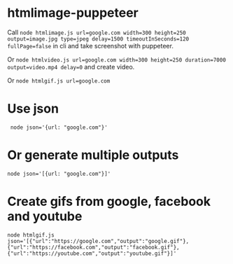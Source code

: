 # htmlimage-puppeteer

Call ```node htmlimage.js url=google.com width=300 height=250 output=image.jpg type=jpeg delay=1500 timeoutInSeconds=120 fullPage=false``` in cli and take screenshot with puppeteer.

Or ```node htmlvideo.js url=google.com width=300 height=250 duration=7000 output=video.mp4 delay=0``` and create video.

Or ```node htmlgif.js url=google.com```

# Use json

``` node json='{url: "google.com"}'```

# Or generate multiple outputs

``` node json='[{url: "google.com"}]' ```

# Create gifs from google, facebook and youtube
```node htmlgif.js json='[{"url":"https://google.com","output":"google.gif"},{"url":"https://facebook.com","output":"facebook.gif"},{"url":"https://youtube.com","output":"youtube.gif"}]'```